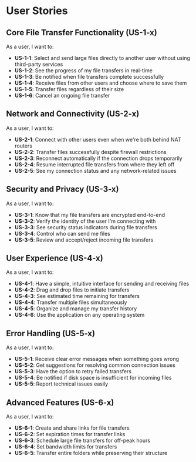 # User Stories

## Core File Transfer Functionality (**US-1-x**)

As a user, I want to:
- **US-1-1**: Select and send large files directly to another user without using third-party services
- **US-1-2**: See the progress of my file transfers in real-time
- **US-1-3**: Be notified when file transfers complete successfully
- **US-1-4**: Receive files from other users and choose where to save them
- **US-1-5**: Transfer files regardless of their size
- **US-1-6**: Cancel an ongoing file transfer

## Network and Connectivity (**US-2-x**)

As a user, I want to:
- **US-2-1**: Connect with other users even when we're both behind NAT routers
- **US-2-2**: Transfer files successfully despite firewall restrictions
- **US-2-3**: Reconnect automatically if the connection drops temporarily
- **US-2-4**: Resume interrupted file transfers from where they left off
- **US-2-5**: See my connection status and any network-related issues

## Security and Privacy (**US-3-x**)

As a user, I want to:
- **US-3-1**: Know that my file transfers are encrypted end-to-end
- **US-3-2**: Verify the identity of the user I'm connecting with
- **US-3-3**: See security status indicators during file transfers
- **US-3-4**: Control who can send me files
- **US-3-5**: Review and accept/reject incoming file transfers

## User Experience (**US-4-x**)

As a user, I want to:
- **US-4-1**: Have a simple, intuitive interface for sending and receiving files
- **US-4-2**: Drag and drop files to initiate transfers
- **US-4-3**: See estimated time remaining for transfers
- **US-4-4**: Transfer multiple files simultaneously
- **US-4-5**: Organize and manage my transfer history
- **US-4-6**: Use the application on any operating system

## Error Handling (**US-5-x**)

As a user, I want to:
- **US-5-1**: Receive clear error messages when something goes wrong
- **US-5-2**: Get suggestions for resolving common connection issues
- **US-5-3**: Have the option to retry failed transfers
- **US-5-4**: Be notified if disk space is insufficient for incoming files
- **US-5-5**: Report technical issues easily

## Advanced Features (**US-6-x**)

As a user, I want to:
- **US-6-1**: Create and share links for file transfers
- **US-6-2**: Set expiration times for transfer links
- **US-6-3**: Schedule large file transfers for off-peak hours
- **US-6-4**: Set bandwidth limits for transfers
- **US-6-5**: Transfer entire folders while preserving their structure
